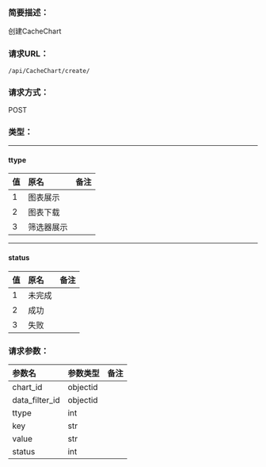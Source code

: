 ### **简要描述：**

创建CacheChart

### **请求URL：**

`/api/CacheChart/create/`

### **请求方式：**

POST

### **类型：**

---
#### ttype
|值|原名|备注|
|:--|:--|:--|
|1|图表展示||
|2|图表下载||
|3|筛选器展示||

---
#### status
|值|原名|备注|
|:--|:--|:--|
|1|未完成||
|2|成功||
|3|失败||


### **请求参数：**

|参数名|参数类型|备注|
|:--|:--|:--|
|chart_id|objectid||
|data_filter_id|objectid||
|ttype|int||
|key|str||
|value|str||
|status|int||
